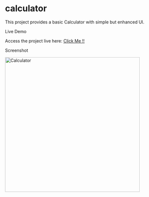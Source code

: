 # calculator

This project provides a basic Calculator with simple but enhanced UI. 

Live Demo

Access the project live here: [Click Me !!](https://priyansh159.github.io/calculator/)

Screenshot

<img width="442" alt="Calculator" src="https://github.com/user-attachments/assets/42fb56b6-a942-44e4-bee0-e6071339a2be">
